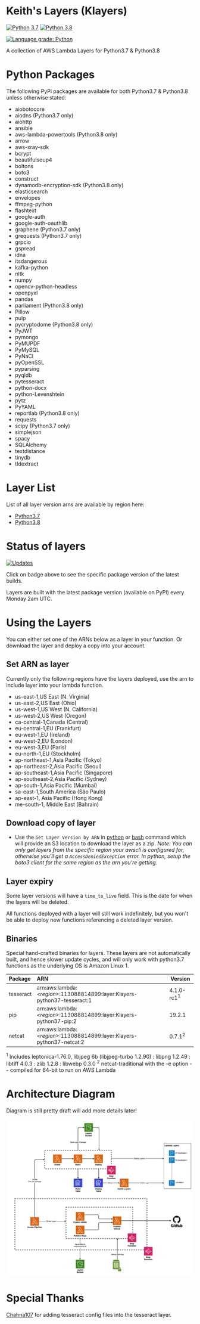 # Keith's Layers (Klayers)

[![Python 3.7](https://img.shields.io/badge/python-3.7-green.svg)](https://www.python.org/downloads/release/python-375/)  [![Python 3.8](https://img.shields.io/badge/python-3.8-green.svg)](https://www.python.org/downloads/release/python-380/)

[![Language grade: Python](https://img.shields.io/lgtm/grade/python/g/keithrozario/Klayers.svg?logo=lgtm&logoWidth=18)](https://lgtm.com/projects/g/keithrozario/Klayers/context:python)


A collection of AWS Lambda Layers for Python3.7 & Python3.8

# Python Packages

The following PyPi packages are available for both Python3.7 & Python3.8 unless otherwise stated:

* aiobotocore
* aiodns (Python3.7 only)
* aiohttp
* ansible
* aws-lambda-powertools (Python3.8 only)
* arrow
* aws-xray-sdk
* bcrypt
* beautifulsoup4
* boltons
* boto3
* construct
* dynamodb-encryption-sdk (Python3.8 only)
* elasticsearch
* envelopes
* ffmpeg-python
* flashtext
* google-auth
* google-auth-oauthlib
* graphene (Python3.7 only)
* grequests (Python3.7 only)
* grpcio
* gspread
* idna
* itsdangerous
* kafka-python
* nltk
* numpy
* opencv-python-headless
* openpyxl
* pandas
* parliament (Python3.8 only)
* Pillow
* pulp
* pycryptodome (Python3.8 only)
* PyJWT
* pymongo
* PyMUPDF
* PyMySQL
* PyNaCl
* pyOpenSSL
* pyparsing
* pyqldb
* pytesseract
* python-docx
* python-Levenshtein
* pytz
* PyYAML
* reportlab (Python3.8 only)
* requests
* scipy (Python3.7 only)
* simplejson
* spacy
* SQLAlchemy
* textdistance
* tinydb
* tldextract

# Layer List

List of all layer version arns are available by region here:
 * [Python3.7](deployments/python3.7/arns)
 * [Python3.8](deployments/python3.8/arns)

# Status of layers

[![Updates](https://pyup.io/repos/github/keithrozario/Klayers/shield.svg)](https://pyup.io/repos/github/keithrozario/Klayers/)

Click on badge above to see the specific package version of the latest builds.

Layers are built with the latest package version (available on PyPI) every Monday 2am UTC.

# Using the Layers

You can either set one of the ARNs below as a layer in your function. Or download the layer and deploy a copy into your account.

## Set ARN as layer

Currently only the following regions have the layers deployed, use the arn to include layer into your lambda function.

* us-east-1,US East (N. Virginia)
* us-east-2,US East (Ohio)
* us-west-1,US West (N. California)
* us-west-2,US West (Oregon)
* ca-central-1,Canada (Central)
* eu-central-1,EU (Frankfurt)
* eu-west-1,EU (Ireland)
* eu-west-2,EU (London)
* eu-west-3,EU (Paris)
* eu-north-1,EU (Stockholm)
* ap-northeast-1,Asia Pacific (Tokyo)
* ap-northeast-2,Asia Pacific (Seoul)
* ap-southeast-1,Asia Pacific (Singapore)
* ap-southeast-2,Asia Pacific (Sydney)
* ap-south-1,Asia Pacific (Mumbai)
* sa-east-1,South America (São Paulo)
* ap-east-1, Asia Pacific (Hong Kong)
* me-south-1, Middle East (Bahrain)

## Download copy of layer

* Use the `Get Layer Version by ARN` in [python](https://boto3.amazonaws.com/v1/documentation/api/latest/reference/services/lambda.html#Lambda.Client.get_layer_version_by_arn) or [bash](https://docs.aws.amazon.com/cli/latest/reference/lambda/get-layer-version-by-arn.html) command which will provide an S3 location to download the layer as a zip. *Note: You can only get layers from the specific region your awscli is configured for, otherwise you'll get a `AccessDeniedException` error. In python, setup the boto3 client for the same region as the arn you're getting.*

## Layer expiry

Some layer versions will have a `time_to_live` field. This is the date for when the layers will be deleted.

All functions deployed with a layer will still work indefinitely, but you won't be able to deploy new functions referencing a deleted layer version.

## Binaries

Special hand-crafted binaries for layers. These layers are not automatically built, and hence slower update cycles, and will only work with python3.7 functions as the underlying OS is Amazon Linux 1.

| Package        | ARN                                                                             | Version    |         
| :------------- |:------------------------------------------------------------------------------- | ---------- | 
| tesseract      | arn:aws:lambda:\<*region*>:113088814899:layer:Klayers-python37-tesseract:1      | 4.1.0-rc1<sup>1</sup>|
| pip            | arn:aws:lambda:\<*region*>:113088814899:layer:Klayers-python37-pip:2            | 19.2.1     |
| netcat         | arn:aws:lambda:\<*region*>:113088814899:layer:Klayers-python37-netcat:2         | 0.7.1<sup>2</sup>|

<sup>1</sup> Includes leptonica-1.76.0, libjpeg 6b (libjpeg-turbo 1.2.90) : libpng 1.2.49 : libtiff 4.0.3 : zlib 1.2.8 : libwebp 0.3.0
<sup>2</sup> netcat-traditional with the -e option -- compiled for 64-bit to run on AWS Lambda

# Architecture Diagram

Diagram is still pretty draft will add more details later!

![Screenshot](documentation/Klayers-Architecture.png)

# Special Thanks

[Chahna107](https://github.com/chahna107) for adding tesseract config files into the tesseract layer.